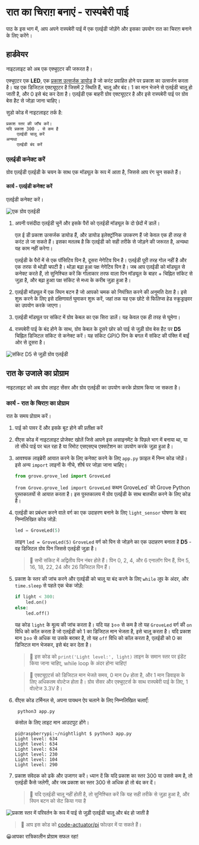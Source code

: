 # रात का चिराग़ बनाएं - रास्पबेरी पाई

पाठ के इस भाग में, आप अपने रास्पबेरी पाई में एक एलईडी जोड़ेंगे और इसका उपयोग रात का चिराग़ बनाने के लिए करेंगे।

## हार्डवेयर

नाइटलाइट को अब एक एक्चुएटर की जरूरत है।

एक्चुएटर एक **LED**, एक [प्रकाश उत्सर्जक डायोड](https://wikipedia.org/wiki/Light-emmitting_diode) है जो करंट प्रवाहित होने पर प्रकाश का उत्सर्जन करता है। यह एक डिजिटल एक्ट्यूएटर है जिसमें 2 स्थिति हैं, चालू और बंद। 1 का मान भेजने से एलईडी चालू हो जाती है, और 0 इसे बंद कर देता है। एलईडी एक बाहरी ग्रोव एक्ट्यूएटर है और इसे रास्पबेरी पाई पर ग्रोव बेस हैट से जोड़ा जाना चाहिए।

सुडो कोड में नाइटलाइट तर्क है:

```आउटपुट
प्रकाश स्तर की जाँच करें।
यदि प्रकाश 300 . से कम है
    एलईडी चालू करें
अन्यथा
    एलईडी बंद करें
```

### एलईडी कनेक्ट करें

ग्रोव एलईडी एलईडी के चयन के साथ एक मॉड्यूल के रूप में आता है, जिससे आप रंग चुन सकते हैं।

#### कार्य - एलईडी कनेक्ट करें

एलईडी कनेक्ट करें।

![एक ग्रोव एलईडी](../../../images/grove-led.png)

1. अपनी पसंदीदा एलईडी चुनें और इसके पैरों को एलईडी मॉड्यूल के दो छेदों में डालें।

    एल ई डी प्रकाश उत्सर्जक डायोड हैं, और डायोड इलेक्ट्रॉनिक उपकरण हैं जो केवल एक ही तरह से करंट ले जा सकते हैं। इसका मतलब है कि एलईडी को सही तरीके से जोड़ने की जरूरत है, अन्यथा यह काम नहीं करेगा।

    एलईडी के पैरों में से एक पॉसिटिव पिन है, दूसरा नेगेटिव पिन है। एलईडी पूरी तरह गोल नहीं है और एक तरफ से थोड़ी चपटी है। थोड़ा बढ़ा हुआ पक्ष नेगेटिव पिन है। जब आप एलईडी को मॉड्यूल से कनेक्ट करते हैं, तो सुनिश्चित करें कि गोलाकार तरफ वाला पिन मॉड्यूल के बाहर + चिह्नित सॉकेट से जुड़ा है, और बढ़ा हुआा पक्ष सॉकेट से मध्य के करीब जुड़ा हुआ है।

1. एलईडी मॉड्यूल में एक स्पिन बटन है जो आपको चमक को नियंत्रित करने की अनुमति देता है। इसे शुरू करने के लिए इसे दक्षिणावर्त घुमाकर शुरू करें, जहां तक ​​​​यह एक छोटे से फिलिप्स हेड स्क्रूड्राइवर का उपयोग करके जाएगा।

1. एलईडी मॉड्यूल पर सॉकेट में ग्रोव केबल का एक सिरा डालें। यह केवल एक ही तरह से घूमेगा।

1. रास्पबेरी पाई के बंद होने के साथ, ग्रोव केबल के दूसरे छोर को पाई से जुड़ी ग्रोव बेस हैट पर **D5** चिह्नित डिजिटल सॉकेट से कनेक्ट करें। यह सॉकेट GPIO पिन के बगल में सॉकेट की पंक्ति में बाईं ओर से दूसरा है।

![सॉकेट D5 से जुड़ी ग्रोव एलईडी](../../../images/pi-led.png)

## रात के उजाले का प्रोग्राम

नाइटलाइट को अब ग्रोव लाइट सेंसर और ग्रोव एलईडी का उपयोग करके प्रोग्राम किया जा सकता है।

### कार्य - रात के चिराग़ का प्रोग्राम

रात के समय प्रोग्राम करें।

1. पाई को पावर दें और इसके बूट होने की प्रतीक्षा करें

1. वीएस कोड में नाइटलाइट प्रोजेक्ट खोलें जिसे आपने इस असाइनमेंट के पिछले भाग में बनाया था, या तो सीधे पाई पर चल रहा है या रिमोट एसएसएच एक्सटेंशन का उपयोग करके जुड़ा हुआ है।

1. आवश्यक लाइब्रेरी आयात करने के लिए कनेक्ट करने के लिए `app.py` फ़ाइल में निम्न कोड जोड़ें। इसे अन्य `import` लाइनों के नीचे, शीर्ष पर जोड़ा जाना चाहिए।

    ```python
    from grove.grove_led import GroveLed
    ```

    `from Grove.grove_led import GroveLed` कथन GroveLed` को Grove Python पुस्तकालयों से आयात करता है। इस पुस्तकालय में ग्रोव एलईडी के साथ बातचीत करने के लिए कोड है।

1. एलईडी का प्रबंधन करने वाले वर्ग का एक उदाहरण बनाने के लिए `light_sensor` घोषणा के बाद निम्नलिखित कोड जोड़ें:

    ```python
    led = GroveLed(5)
    ```

    लाइन `led = GroveLed(5)` `GroveLed` वर्ग को पिन से जोड़ने का एक उदाहरण बनाता है **D5** - वह डिजिटल ग्रोव पिन जिससे एलईडी जुड़ा है।

    > 💁 सभी सॉकेट में अद्वितीय पिन नंबर होते हैं। पिन 0, 2, 4, और 6 एनालॉग पिन हैं, पिन 5, 16, 18, 22, 24 और 26 डिजिटल पिन हैं।

1. प्रकाश के स्तर की जांच करने और एलईडी को चालू या बंद करने के लिए `while` लूप के अंदर, और `time.sleep` से पहले एक चेक जोड़ें:

    ```python
    if light < 300:
        led.on()
    else:
        led.off()
    ```

    यह कोड `light` के मूल्य की जांच करता है। यदि यह ३०० से कम है तो यह `GroveLed` वर्ग की `on` विधि को कॉल करता है जो एलईडी को 1 का डिजिटल मान भेजता है, इसे चालू करता है। यदि प्रकाश मान ३०० से अधिक या उसके बराबर है, तो यह `off` विधि को कॉल करता है, एलईडी को 0 का डिजिटल मान भेजकर, इसे बंद कर देता है।

    > 💁 इस कोड को `print('Light level:', light)` लाइन के समान स्तर पर इंडेंट किया जाना चाहिए, while loop के अंदर होना चाहिए!

    > 💁 एक्ट्यूएटर्स को डिजिटल मान भेजते समय, 0 मान 0v होता है, और 1 मान डिवाइस के लिए अधिकतम वोल्टेज होता है। ग्रोव सेंसर और एक्चुएटर्स के साथ रास्पबेरी पाई के लिए, 1 वोल्टेज 3.3V है।

1. वीएस कोड टर्मिनल से, अपना पायथन ऐप चलाने के लिए निम्नलिखित चलाएँ:

   ```sh
    python3 app.py
    ```

    कंसोल के लिए लाइट मान आउटपुट होंगे।

    ```output
    pi@raspberrypi:~/nightlight $ python3 app.py 
    Light level: 634
    Light level: 634
    Light level: 634
    Light level: 230
    Light level: 104
    Light level: 290
    ```

1. प्रकाश संवेदक को ढकें और उजागर करें। ध्यान दें कि यदि प्रकाश का स्तर 300 या उससे कम है, तो एलईडी कैसे जलेगी, और जब प्रकाश का स्तर 300 से अधिक हो तो बंद कर दें।

    > 💁 यदि एलईडी चालू नहीं होती है, तो सुनिश्चित करें कि यह सही तरीके से जुड़ा हुआ है, और स्पिन बटन को सेट किया गया है
    
![प्रकाश स्तर में परिवर्तन के रूप में पाई से जुड़ी एलईडी चालू और बंद हो जाती है](../../../images/pi-running-assignment-1-1.gif)

> 💁 आप इस कोड को [code-actuator/pi](code-actuator/pi) फोल्डर में पा सकते हैं।

😀आपका रात्रिकालीन प्रोग्राम सफल रहा!
